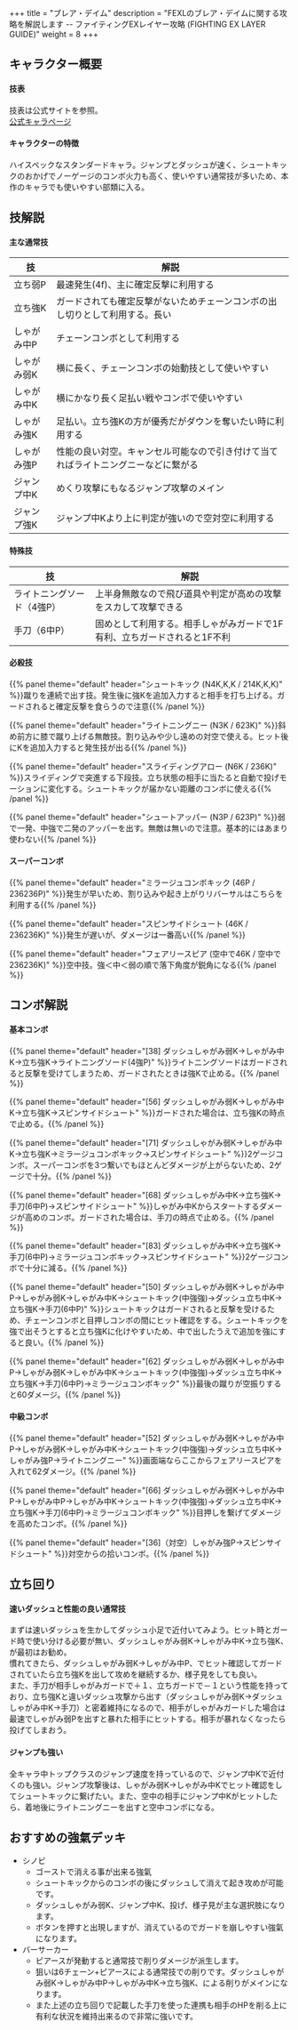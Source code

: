 +++
title = "ブレア・デイム"
description = "FEXLのブレア・デイムに関する攻略を解説します -- ファイティングEXレイヤー攻略 (FIGHTING EX LAYER GUIDE)"
weight = 8
+++

## キャラクター概要

#### 技表

技表は公式サイトを参照。  
[公式キャラページ](http://www.arika.co.jp/product/fexl_hp/jp/chara_jp/fexl_jp_chara08.html)

#### キャラクターの特徴

ハイスペックなスタンダードキャラ。ジャンプとダッシュが速く、シュートキックのおかげでノーゲージのコンボ火力も高く、使いやすい通常技が多いため、本作のキャラでも使いやすい部類に入る。

## 技解説

#### 主な通常技

|技 |解説|
|---|----|
|立ち弱P|最速発生(4f)、主に確定反撃に利用する|
|立ち強K|ガードされても確定反撃がないためチェーンコンボの出し切りとして利用する。長い|
|しゃがみ中P|チェーンコンボとして利用する|
|しゃがみ弱K|横に長く、チェーンコンボの始動技として使いやすい|
|しゃがみ中K|横にかなり長く足払い戦やコンボで使いやすい|
|しゃがみ強K|足払い。立ち強Kの方が優秀だがダウンを奪いたい時に利用する|
|しゃがみ強P|性能の良い対空。キャンセル可能なので引き付けて当てればライトニングニーなどに繋がる|
|ジャンプ中K|めくり攻撃にもなるジャンプ攻撃のメイン|
|ジャンプ強K|ジャンプ中Kより上に判定が強いので空対空に利用する|

#### 特殊技

|技 |解説|
|---|----|
|ライトニングソード（4強P）|上半身無敵なので飛び道具や判定が高めの攻撃をスカして攻撃できる|
|手刀（6中P）|固めとして利用する。相手しゃがみガードで1F有利、立ちガードされると1F不利|

#### 必殺技

{{% panel theme="default" header="シュートキック (N4K,K,K / 214K,K,K)" %}}蹴りを連続で出す技。発生後に強Kを追加入力すると相手を打ち上げる。ガードされると確定反撃を食らうので注意{{% /panel %}}

{{% panel theme="default" header="ライトニングニー (N3K / 623K)" %}}斜め前方に膝で蹴り上げる無敵技。割り込みや少し遠めの対空で使える。ヒット後にKを追加入力すると発生技が出る{{% /panel %}}

{{% panel theme="default" header="スライディングアロー (N6K / 236K)" %}}スライディングで突進する下段技。立ち状態の相手に当たると自動で投げモーションに変化する。シュートキックが届かない距離のコンボに使える{{% /panel %}}

{{% panel theme="default" header="シュートアッパー (N3P / 623P)" %}}弱で一発、中強で二発のアッパーを出す。無敵は無いので注意。基本的にはあまり使わない{{% /panel %}}


#### スーパーコンボ

{{% panel theme="default" header="ミラージュコンボキック (46P / 236236P)" %}}発生が早いため、割り込みや起き上がりリバーサルはこちらを利用する{{% /panel %}}

{{% panel theme="default" header="スピンサイドシュート (46K / 236236K)" %}}発生が遅いが、ダメージは一番高い{{% /panel %}}

{{% panel theme="default" header="フェアリースピア (空中で46K / 空中で236236K)" %}}空中技。強＜中＜弱の順で落下角度が鋭角になる{{% /panel %}}


## コンボ解説

#### 基本コンボ

{{% panel theme="default" header="[38] ダッシュしゃがみ弱K→しゃがみ中K→立ち強K→ライトニングソード(4強P)" %}}ライトニングソードはガードされると反撃を受けてしまうため、ガードされたときは強Kで止める。{{% /panel %}}

{{% panel theme="default" header="[56] ダッシュしゃがみ弱K→しゃがみ中K→立ち強K→スピンサイドシュート" %}}ガードされた場合は、立ち強Kの時点で止める。{{% /panel %}}

{{% panel theme="default" header="[71] ダッシュしゃがみ弱K→しゃがみ中K→立ち強K→ミラージュコンボキック→スピンサイドシュート" %}}2ゲージコンボ。スーパーコンボを3つ繋いでもほとんどダメージが上がらないため、2ゲージで十分。{{% /panel %}}

{{% panel theme="default" header="[68] ダッシュしゃがみ中K→立ち強K→手刀(6中P)→スピンサイドシュート" %}}しゃがみ中Kからスタートするダメージが高めのコンボ。ガードされた場合は、手刀の時点で止める。{{% /panel %}}

{{% panel theme="default" header="[83] ダッシュしゃがみ中K→立ち強K→手刀(6中P)→ミラージュコンボキック→スピンサイドシュート" %}}2ゲージコンボで十分に減る。{{% /panel %}}

{{% panel theme="default" header="[50] ダッシュしゃがみ弱K→しゃがみ中P→しゃがみ弱K→しゃがみ中K→シュートキック(中強強)→ダッシュ立ち中K→立ち強K→手刀(6中P)" %}}シュートキックはガードされると反撃を受けるため、チェーンコンボと目押しコンボの間にヒット確認をする。シュートキックを強で出そうとすると立ち強Kに化けやすいため、中で出したうえで追加を強にすると良い。{{% /panel %}}


{{% panel theme="default" header="[62] ダッシュしゃがみ弱K→しゃがみ中P→しゃがみ弱K→しゃがみ中K→シュートキック(中強強)→ダッシュ立ち中K→立ち強K→手刀(6中P)→ミラージュコンボキック" %}}最後の蹴りが空振りすると60ダメージ。{{% /panel %}}

#### 中級コンボ

{{% panel theme="default" header="[52] ダッシュしゃがみ弱K→しゃがみ中P→しゃがみ弱K→しゃがみ中K→シュートキック(中強強)→ダッシュ立ち中K→しゃがみ強P→ライトニングニー" %}}画面端ならここからフェアリースピアを入れて62ダメージ。{{% /panel %}}

{{% panel theme="default" header="[66] ダッシュしゃがみ弱K→しゃがみ中P→しゃがみ中P→しゃがみ中K→シュートキック(中強強)→ダッシュ立ち中K→立ち強K→手刀(6中P)→ミラージュコンボキック" %}}目押しを繋げてダメージを高めたコンボ。{{% /panel %}}


{{% panel theme="default" header="[36]（対空）しゃがみ強P→スピンサイドシュート" %}}対空からの拾いコンボ。{{% /panel %}}

## 立ち回り

#### 速いダッシュと性能の良い通常技

まずは速いダッシュを生かしてダッシュ小足で近付いてみよう。ヒット時とガード時で使い分ける必要が無い、ダッシュしゃがみ弱K→しゃがみ中K→立ち強K、が最初はお勧め。  
慣れてきたら、ダッシュしゃがみ弱K→しゃがみ中P、でヒット確認してガードされていたら立ち強Kを出して攻めを継続するか、様子見をしても良い。  
また、手刀が相手しゃがみガードで＋１、立ちガードで－１という性能を持っており、立ち強Kと違いダッシュ攻撃から出す（ダッシュしゃがみ弱K→ダッシュしゃがみ中K→手刀）と密着維持になるので、相手がしゃがみガードした場合は最速でしゃがみ弱Pを出すと暴れた相手にヒットする。相手が暴れなくなったら投げてしまおう。

#### ジャンプも強い

全キャラ中トップクラスのジャンプ速度を持っているので、ジャンプ中Kで近付くのも強い。ジャンプ攻撃後は、しゃがみ弱K→しゃがみ中Kでヒット確認をしてシュートキックに繋げたい。また、空中の相手にジャンプ中Kがヒットしたら、着地後にライトニングニーを出すと空中コンボになる。

## おすすめの強氣デッキ

- シノビ
    - ゴーストで消える事が出来る強氣
    - シュートキックからのコンボの後にダッシュして消えて起き攻めが可能です。
    - ダッシュしゃがみ弱K、ジャンプ中K、投げ、様子見が主な選択肢になります。
    - ボタンを押すと出現しますが、消えているのでガードを崩しやすい強氣になります。
- バーサーカー
    - ピアースが発動すると通常技で削りダメージが派生します。
    - 狙いは6チェーン+ピアースによる通常技での削りです。ダッシュしゃがみ弱K→しゃがみ中P→しゃがみ中K→立ち強K、による削りがメインになります。
    - また上述の立ち回りで記載した手刀を使った連携も相手のHPを削る上に有利な状況を維持出来るので非常に強いです。
